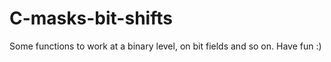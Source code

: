 # C-masks-bit-shifts
Some functions to work at a binary level, on bit fields and so on. Have fun :)
